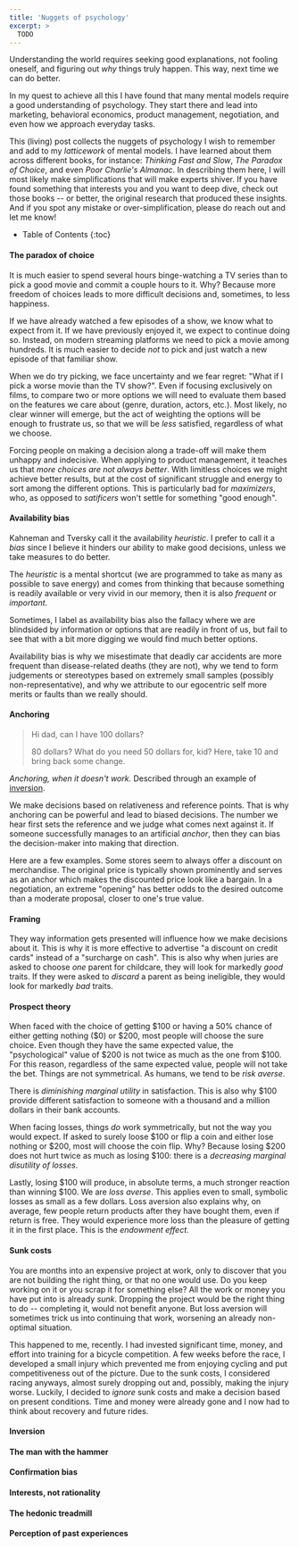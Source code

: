 ```yaml
---
title: 'Nuggets of psychology'
excerpt: >
  TODO
---
```


Understanding the world requires seeking good explanations, not fooling
oneself, and figuring out _why_ things truly happen. This way, next time we
can do better.

In my quest to achieve all this I have found that many mental models require a
good understanding of psychology. They start there and lead into marketing,
behavioral economics, product management, negotiation, and even how we approach
everyday tasks.

This (living) post collects the nuggets of psychology I wish to remember and
add to my _latticework_ of mental models. I have learned about them across
different books, for instance: _Thinking Fast and Slow_, _The Paradox of
Choice_, and even _Poor Charlie's Almanac_. In describing them here, I will
most likely make simplifications that will make experts shiver. If you have
found something that interests you and you want to deep dive, check out those
books -- or better, the original research that produced these insights. And if
you spot any mistake or over-simplification, please do reach out and let me
know!

<!-- prettier-ignore-start -->

- Table of Contents
{:toc}
<!-- prettier-ignore-end -->

#### The paradox of choice

It is much easier to spend several hours binge-watching a TV series than to
pick a good movie and commit a couple hours to it. Why? Because more freedom of
choices leads to more difficult decisions and, sometimes, to less happiness.

If we have already watched a few episodes of a show, we know what to expect
from it. If we have previously enjoyed it, we expect to continue doing so.
Instead, on modern streaming platforms we need to pick a movie among hundreds.
It is much easier to decide _not_ to pick and just watch a new episode of that
familiar show.

When we do try picking, we face uncertainty and we fear regret: "What if I pick
a worse movie than the TV show?". Even if focusing exclusively on films, to
compare two or more options we will need to evaluate them based on the features
we care about (genre, duration, actors, etc.). Most likely, no clear winner
will emerge, but the act of weighting the options will be enough to frustrate
us, so that we will be _less_ satisfied, regardless of what we choose.

Forcing people on making a decision along a trade-off will make them unhappy
and indecisive. When applying to product management, it teaches us that _more
choices are not always better_. With limitless choices we might achieve better
results, but at the cost of significant struggle and energy to sort among the
different options. This is particularly bad for _maximizers_, who, as opposed
to _satificers_ won't settle for something "good enough".

#### Availability bias

Kahneman and Tversky call it the availability _heuristic_. I prefer to call it
a _bias_ since I believe it hinders our ability to make good decisions, unless
we take measures to do better.

The _heuristic_ is a mental shortcut (we are programmed to take as many as
possible to save energy) and comes from thinking that because something is
readily available or very vivid in our memory, then it is also _frequent_ or
_important_.

Sometimes, I label as availability bias also the fallacy where we are
blindsided by information or options that are readily in front of us, but fail
to see that with a bit more digging we would find much better options.

Availability bias is why we misestimate that deadly car accidents are more
frequent than disease-related deaths (they are not), why we tend to form
judgements or stereotypes based on extremely small samples (possibly
non-representative), and why we attribute to our egocentric self more merits or
faults than we really should.

#### Anchoring

> Hi dad, can I have 100 dollars?
>
> 80 dollars? What do you need 50 dollars for, kid? Here, take 10 and bring
  back some change.

_Anchoring, when it doesn't work._ Described through an example of
[inversion](#inversion).

We make decisions based on relativeness and reference points. That is why
anchoring can be powerful and lead to biased decisions. The number we hear
first sets the reference and we judge what comes next against it. If someone
successfully manages to an artificial _anchor_, then they can bias the
decision-maker into making that direction.

Here are a few examples. Some stores seem to always offer a discount on
merchandise. The original price is typically shown prominently and serves as an
anchor which makes the discounted price look like a bargain. In a negotiation,
an extreme "opening" has better odds to the desired outcome than a moderate
proposal, closer to one's true value.

#### Framing

They way information gets presented will influence how we make decisions about
it. This is why it is more effective to advertise "a discount on credit cards"
instead of a "surcharge on cash". This is also why when juries are asked to
choose _one_ parent for childcare, they will look for markedly _good_ traits.
If they were asked to _discard_ a parent as being ineligible, they would look
for markedly _bad_ traits.

#### Prospect theory

When faced with the choice of getting \$100 or having a 50% chance of either
getting nothing (\$0) or \$200, most people will choose the sure choice. Even
though they have the same expected value, the "psychological" value of \$200 is
not twice as much as the one from \$100. For this reason, regardless of the
same expected value, people will not take the bet. Things are not symmetrical.
As humans, we tend to be _risk averse_.

There is _diminishing marginal utility_ in satisfaction. This is also why \$100
provide different satisfaction to someone with a thousand and a million dollars
in their bank accounts.

When facing losses, things _do_ work symmetrically, but not the way you would
expect. If asked to surely loose \$100 or flip a coin and either lose nothing
or \$200, most will choose the coin flip. Why? Because losing \$200 does not
hurt twice as much as losing \$100: there is a _decreasing marginal disutility
of losses_.

Lastly, losing \$100 will produce, in absolute terms, a much stronger reaction
than winning \$100. We are _loss averse_. This applies even to small, symbolic
losses as small as a few dollars. Loss aversion also explains why, on average,
few people return products after they have bought them, even if return is free.
They would experience more loss than the pleasure of getting it in the first
place. This is the _endowment effect_.

#### Sunk costs

You are months into an expensive project at work, only to discover that you are
not building the right thing, or that no one would use. Do you keep working on
it or you scrap it for something else? All the work or money you have put into
is already _sunk_. Dropping the project would be the right thing to do --
completing it, would not benefit anyone. But loss aversion will sometimes trick
us into continuing that work, worsening an already non-optimal situation.

This happened to me, recently. I had invested significant time, money, and
effort into training for a bicycle competition. A few weeks before the race, I
developed a small injury which prevented me from enjoying cycling and put
competitiveness out of the picture. Due to the sunk costs, I considered racing
anyways, almost surely dropping out and, possibly, making the injury worse.
Luckily, I decided to _ignore_ sunk costs and make a decision based on present
conditions. Time and money were already gone and I now had to think about
recovery and future rides.

#### Inversion

#### The man with the hammer

#### Confirmation bias

#### Interests, not rationality

#### The hedonic treadmill

#### Perception of past experiences
